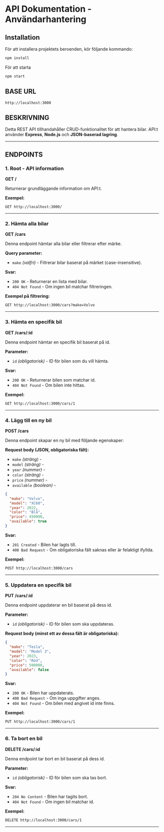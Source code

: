 # API Dokumentation - Användarhantering

## Installation

För att installera projektets beroenden, kör följande kommando:

```bash
npm install
```

För att starta

```bash
npm start
```

## BASE URL

```
http://localhost:3000
```

## BESKRIVNING

Detta REST API tillhandahåller CRUD-funktionalitet för att hantera bilar.
API:t använder **Express**, **Node.js** och **JSON-baserad lagring**.

---

## ENDPOINTS

### 1. Root - API information

**GET /**

Returnerar grundläggande information om API:t.

**Exempel:**

```
GET http://localhost:3000/
```

---

### 2. Hämta alla bilar

**GET /cars**

Denna endpoint hämtar alla bilar eller filtrerar efter märke.

**Query parameter:**

- `make` _(valfri)_ - Filtrerar bilar baserat på märket (case-insensitive).

**Svar:**

- `200 OK` - Returnerar en lista med bilar.
- `404 Not Found` - Om ingen bil matchar filtreringen.

**Exempel på filtrering:**

```
GET http://localhost:3000/cars?make=Volvo
```

---

### 3. Hämta en specifik bil

**GET /cars/:id**

Denna endpoint hämtar en specifik bil baserat på id.

**Parameter:**

- `id` _(obligatorisk)_ - ID för bilen som du vill hämta.

**Svar:**

- `200 OK` - Returnerar bilen som matchar id.
- `404 Not Found` - Om bilen inte hittas.

**Exempel:**

```
GET http://localhost:3000/cars/1
```

---

### 4. Lägg till en ny bil

**POST /cars**

Denna endpoint skapar en ny bil med följande egenskaper:

**Request body (JSON, obligatoriska fält):**

- `make` _(sträng)_ -
- `model` _(sträng)_ -
- `year` _(nummer)_ -
- `color` _(sträng)_ -
- `price` _(nummer)_ -
- `available` _(boolean)_ -

```json
{
  "make": "Volvo",
  "model": "XC60",
  "year": 2022,
  "color": "Blå",
  "price": 450000,
  "available": true
}
```

**Svar:**

- `201 Created` - Bilen har lagts till.
- `400 Bad Request` - Om obligatoriska fält saknas eller är felaktigt ifyllda.

**Exempel:**

```
POST http://localhost:3000/cars
```

---

### 5. Uppdatera en specifik bil

**PUT /cars/:id**

Denna endpoint uppdaterar en bil baserat på dess id.

**Parameter:**

- `id` _(obligatorisk)_ - ID för bilen som ska uppdateras.

**Request body (minst ett av dessa fält är obligatoriska):**

```json
{
  "make": "Tesla",
  "model": "Model 3",
  "year": 2023,
  "color": "Röd",
  "price": 500000,
  "available": false
}
```

**Svar:**

- `200 OK` - Bilen har uppdaterats.
- `400 Bad Request` - Om inga uppgifter anges.
- `404 Not Found` - Om bilen med angivet id inte finns.

**Exempel:**

```
PUT http://localhost:3000/cars/1
```

---

### 6. Ta bort en bil

**DELETE /cars/:id**

Denna endpoint tar bort en bil baserat på dess id.

**Parameter:**

- `id` _(obligatorisk)_ - ID för bilen som ska tas bort.

**Svar:**

- `204 No Content` - Bilen har tagits bort.
- `404 Not Found` - Om ingen bil matchar id.

**Exempel:**

```
DELETE http://localhost:3000/cars/1
```

---
